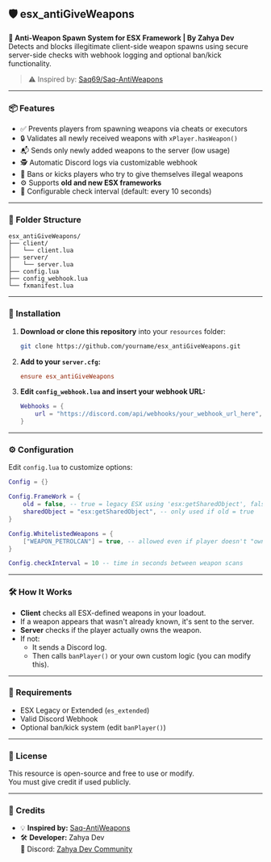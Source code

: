 ## 🛡️ esx_antiGiveWeapons

**🔫 Anti-Weapon Spawn System for ESX Framework | By Zahya Dev**  
Detects and blocks illegitimate client-side weapon spawns using secure server-side checks with webhook logging and optional ban/kick functionality.

> ⚠️ Inspired by: [Saq69/Saq-AntiWeapons](https://github.com/Saq69/Saq-AntiWeapons/blob/main/server.lua)

---

### 📦 Features

- ✅ Prevents players from spawning weapons via cheats or executors
- 🔒 Validates all newly received weapons with `xPlayer.hasWeapon()`
- 📬 Sends only newly added weapons to the server (low usage)
- 🕵️ Automatic Discord logs via customizable webhook
- 🚫 Bans or kicks players who try to give themselves illegal weapons
- ⚙️ Supports **old and new ESX frameworks**
- 🔁 Configurable check interval (default: every 10 seconds)

---

### 📁 Folder Structure

```
esx_antiGiveWeapons/
├── client/
│   └── client.lua
├── server/
│   └── server.lua
├── config.lua
├── config_webhook.lua
└── fxmanifest.lua
```

---

### 🚀 Installation

1. **Download or clone this repository** into your `resources` folder:
   ```bash
   git clone https://github.com/yourname/esx_antiGiveWeapons.git
   ```

2. **Add to your `server.cfg`:**
   ```cfg
   ensure esx_antiGiveWeapons
   ```

3. **Edit `config_webhook.lua` and insert your webhook URL:**
   ```lua
   Webhooks = {
       url = "https://discord.com/api/webhooks/your_webhook_url_here",
   }
   ```

---

### ⚙️ Configuration

Edit `config.lua` to customize options:

```lua
Config = {}

Config.FrameWork = {
    old = false, -- true = legacy ESX using 'esx:getSharedObject', false = export-based
    sharedObject = "esx:getSharedObject", -- only used if old = true
}

Config.WhitelistedWeapons = {
    ["WEAPON_PETROLCAN"] = true, -- allowed even if player doesn't "own" it
}

Config.checkInterval = 10 -- time in seconds between weapon scans
```

---

### 🛠️ How It Works

- **Client** checks all ESX-defined weapons in your loadout.
- If a weapon appears that wasn't already known, it's sent to the server.
- **Server** checks if the player actually owns the weapon.
- If not:
  - It sends a Discord log.
  - Then calls `banPlayer()` or your own custom logic (you can modify this).

---

### 🧱 Requirements

- ESX Legacy or Extended (`es_extended`)
- Valid Discord Webhook
- Optional ban/kick system (edit `banPlayer()`)

---

### 📜 License

This resource is open-source and free to use or modify.  
You must give credit if used publicly.

---

### 🙏 Credits

- 💡 **Inspired by:** [Saq-AntiWeapons](https://github.com/Saq69/Saq-AntiWeapons/blob/main/server.lua)
- 🛠️ **Developer:** Zahya Dev  
  📌 Discord: [Zahya Dev Community](https://discord.gg/mp6krbdyAN)
